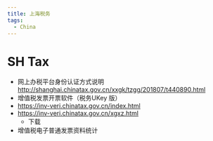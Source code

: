 ```yaml
---
title: 上海税务
tags:
  - China
---
```


# SH Tax

- 网上办税平台身份认证方式说明 http://shanghai.chinatax.gov.cn/xxgk/tzgg/201807/t440890.html
- 增值税发票开票软件（税务UKey 版）
- https://inv-veri.chinatax.gov.cn/index.html
- https://inv-veri.chinatax.gov.cn/xgxz.html
  - 下载
- 增值税电子普通发票资料统计
